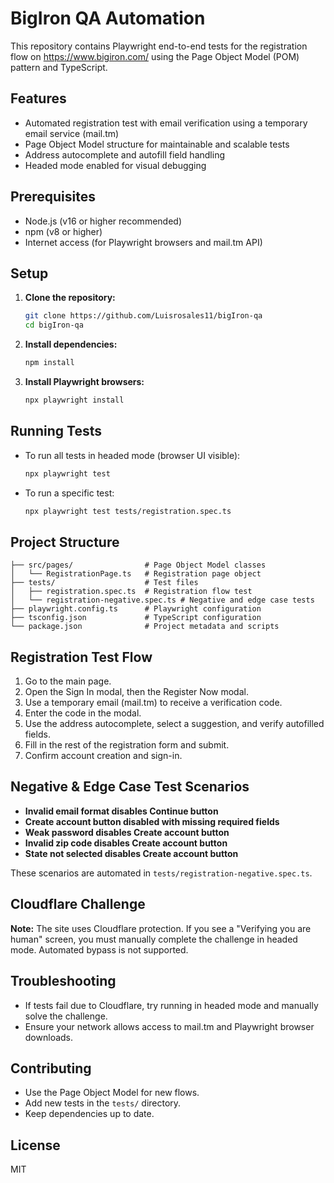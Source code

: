 # BigIron QA Automation

This repository contains Playwright end-to-end tests for the registration flow on https://www.bigiron.com/ using the Page Object Model (POM) pattern and TypeScript.

## Features
- Automated registration test with email verification using a temporary email service (mail.tm)
- Page Object Model structure for maintainable and scalable tests
- Address autocomplete and autofill field handling
- Headed mode enabled for visual debugging

## Prerequisites
- Node.js (v16 or higher recommended)
- npm (v8 or higher)
- Internet access (for Playwright browsers and mail.tm API)

## Setup
1. **Clone the repository:**
   ```sh
   git clone https://github.com/Luisrosales11/bigIron-qa
   cd bigIron-qa
   ```
2. **Install dependencies:**
   ```sh
   npm install
   ```
3. **Install Playwright browsers:**
   ```sh
   npx playwright install
   ```

## Running Tests
- To run all tests in headed mode (browser UI visible):
  ```sh
  npx playwright test
  ```
- To run a specific test:
  ```sh
  npx playwright test tests/registration.spec.ts
  ```

## Project Structure
```
├── src/pages/                # Page Object Model classes
│   └── RegistrationPage.ts   # Registration page object
├── tests/                    # Test files
│   ├── registration.spec.ts  # Registration flow test
│   └── registration-negative.spec.ts # Negative and edge case tests
├── playwright.config.ts      # Playwright configuration
├── tsconfig.json             # TypeScript configuration
└── package.json              # Project metadata and scripts
```

## Registration Test Flow
1. Go to the main page.
2. Open the Sign In modal, then the Register Now modal.
3. Use a temporary email (mail.tm) to receive a verification code.
4. Enter the code in the modal.
5. Use the address autocomplete, select a suggestion, and verify autofilled fields.
6. Fill in the rest of the registration form and submit.
7. Confirm account creation and sign-in.

## Negative & Edge Case Test Scenarios
- **Invalid email format disables Continue button**
- **Create account button disabled with missing required fields**
- **Weak password disables Create account button**
- **Invalid zip code disables Create account button**
- **State not selected disables Create account button**

These scenarios are automated in `tests/registration-negative.spec.ts`.

## Cloudflare Challenge
**Note:** The site uses Cloudflare protection. If you see a "Verifying you are human" screen, you must manually complete the challenge in headed mode. Automated bypass is not supported.

## Troubleshooting
- If tests fail due to Cloudflare, try running in headed mode and manually solve the challenge.
- Ensure your network allows access to mail.tm and Playwright browser downloads.

## Contributing
- Use the Page Object Model for new flows.
- Add new tests in the `tests/` directory.
- Keep dependencies up to date.

## License
MIT
